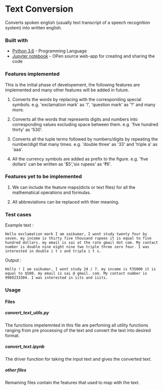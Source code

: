# Text Conversion
Converts spoken english (usually text transcript of a speech recognition system) into written english. 

### Built with
*  [Python 3.6](https://www.python.org/downloads/release/python-360/) - Programming Language
* [Jupyter notebook](https://jupyter.org/) - OPen source web-app for creating and sharing the code


### Features implemented

This is the initial phase of developement, the following features are implemented and many other features will be added in future.

1. Converts the words by replacing with the corresponding special symbols. e.g. 'exclamation mark' as '!', 'question mark' as '?' and many more.

2. Converts all the words that represents digits and numbers into corresponding values excluding space between them. e.g. 'five hundred thirty' as '530'.

3. Converts all the tuple terms followed by numbers/digits by repeating the number/digit that many times. e.g. 'double three'  as '33' and 'triple a' as 'aaa'.  

4. All the currency symbols are added as prefix to the figure. e.g. 'five dollars' can be written as '$5','six rupees' as '₹6'.


### Features yet to be implemented

1. We can include the feature maps(dicts or text files) for all the mathematical operations and formulas.

2. All abbreviations can be replaced with thier meaning.

### Test cases 
Example text : 
```
Hello exclamation mark I am saikumar, I wont study twenty four by seven. my income is thirty five thousand rupees it is equal to five hundred dollars. my email is sai at the rate gmail dot com. My contact number is double nine eight nine two triple three zero four. I was interested in double i t s and triple i t s.

```
Output :
```
Hello ! I am saikumar, I wont study 24 / 7. my income is ₹35000 it is equal to $500. my email is sai @ gmail. com. My contact number is 9989233304. I was interested in iits and iiits.
```

### Usage
#### Files
##### convert_text_utils.py
The functions impelemnted in this file are perfoming all utility functions ranging from pre processing of the text and convert the text into desired format.
##### convert_text.ipynb
The driver function for taking the input text and gives the converted text.
##### other files 
Remaining files contain the features that used to map with the text. 






